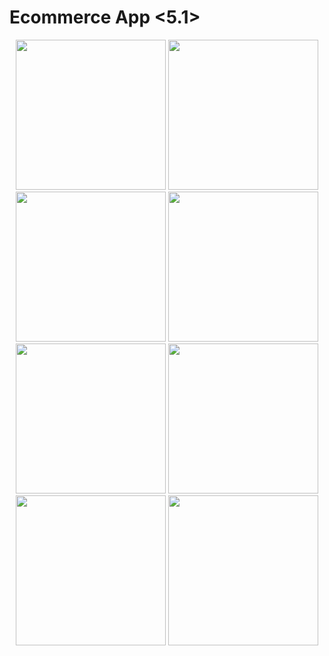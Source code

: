# Ecommerce App <5.1>
<p align='center'>
<img src=""width=240>
  <img src="https://github.com/kashishpatil1218/Ecommerce_APP/assets/156797313/74df1a32-9389-4136-80bb-26648e13b4fd"width=240>
  <img src="https://github.com/kashishpatil1218/Ecommerce_APP/assets/156797313/50eab0a5-132d-493f-b928-006a88122611"width=240>
  <img src="https://github.com/kashishpatil1218/Ecommerce_APP/assets/156797313/95fccdbd-23cf-4799-a2f9-d9dba45f7a7b"width=240>
  <img src="https://github.com/kashishpatil1218/Ecommerce_APP/assets/156797313/e16208f6-e013-4561-a537-b1ef02d7654f"width=240>
  <img src="https://github.com/kashishpatil1218/Ecommerce_APP/assets/156797313/b06ba6f3-0097-4ceb-80de-a0e5e026bbb8"width=240>
  <img src="https://github.com/kashishpatil1218/Ecommerce_APP/assets/156797313/b8539a43-9bec-4db8-94c0-336093578bec"width=240>
  <img src="https://github.com/kashishpatil1218/Ecommerce_APP/assets/156797313/f4d54f43-2b8a-4a80-8f24-29e35c257079"width=240>
  </p>






